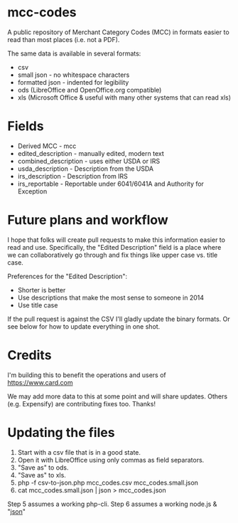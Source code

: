 mcc-codes
=========

A public repository of Merchant Category Codes (MCC) in formats easier to read than most places (i.e. not a PDF).

The same data is available in several formats:

* csv
* small json - no whitespace characters
* formatted json - indented for legibility
* ods (LibreOffice and OpenOffice.org compatible)
* xls (Microsoft Office & useful with many other systems that can read xls)

Fields
======
* Derived MCC - mcc
* edited_description - manually edited, modern text
* combined_description - uses either USDA or IRS
* usda_description - Description from the USDA
* irs_description - Description from IRS
* irs_reportable - Reportable under 6041/6041A and Authority for Exception

Future plans and workflow
=========================
I hope that folks will create pull requests to make this information easier to
read and use. Specifically, the "Edited Description" field is a place where we
can collaboratively go through and fix things like upper case vs. title case.

Preferences for the "Edited Description":

* Shorter is better
* Use descriptions that make the most sense to someone in 2014
* Use title case

If the pull request is against the CSV I'll gladly update the binary formats. Or see below for how to update everything in one shot.

Credits
=======
I'm building this to benefit the operations and users of https://www.card.com

We may add more data to this at some point and will share updates. 
Others (e.g. Expensify) are contributing fixes too. Thanks!

Updating the files
==================
1. Start with a csv file that is in a good state.
2. Open it with LibreOffice using only commas as field separators.
3. "Save as" to ods.
4. "Save as" to xls.
5. php -f csv-to-json.php mcc_codes.csv mcc_codes.small.json
6. cat mcc_codes.small.json | json > mcc_codes.json

Step 5 assumes a working php-cli.
Step 6 assumes a working node.js & "[json](https://github.com/trentm/json)" 